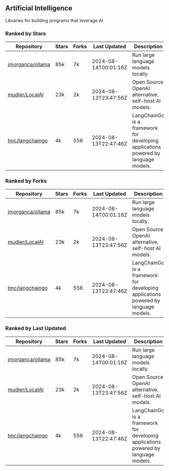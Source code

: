 ## Artificial Intelligence

Libraries for building programs that leverage AI.

### Ranked by Stars

| Repository | Stars | Forks | Last Updated | Description | 
|------------|-------|-------|--------------|-------------|
| [jmorganca/ollama](https://github.com/jmorganca/ollama) | 85k | 7k | 2024-08-14T00:01:16Z |  Run large language models locally. |
| [mudler/LocalAI](https://github.com/mudler/LocalAI) | 23k | 2k | 2024-08-13T23:47:56Z |  Open Source OpenAI alternative, self-host AI models. |
| [tmc/langchaingo](https://github.com/tmc/langchaingo) | 4k | 556 | 2024-08-13T22:47:46Z |  LangChainGo is a framework for developing applications powered by language models. |

### Ranked by Forks

| Repository | Stars | Forks | Last Updated | Description | 
|------------|-------|-------|--------------|-------------|
| [jmorganca/ollama](https://github.com/jmorganca/ollama) | 85k | 7k | 2024-08-14T00:01:16Z |  Run large language models locally. |
| [mudler/LocalAI](https://github.com/mudler/LocalAI) | 23k | 2k | 2024-08-13T23:47:56Z |  Open Source OpenAI alternative, self-host AI models. |
| [tmc/langchaingo](https://github.com/tmc/langchaingo) | 4k | 556 | 2024-08-13T22:47:46Z |  LangChainGo is a framework for developing applications powered by language models. |

### Ranked by Last Updated

| Repository | Stars | Forks | Last Updated | Description | 
|------------|-------|-------|--------------|-------------|
| [jmorganca/ollama](https://github.com/jmorganca/ollama) | 85k | 7k | 2024-08-14T00:01:16Z |  Run large language models locally. |
| [mudler/LocalAI](https://github.com/mudler/LocalAI) | 23k | 2k | 2024-08-13T23:47:56Z |  Open Source OpenAI alternative, self-host AI models. |
| [tmc/langchaingo](https://github.com/tmc/langchaingo) | 4k | 556 | 2024-08-13T22:47:46Z |  LangChainGo is a framework for developing applications powered by language models. |

